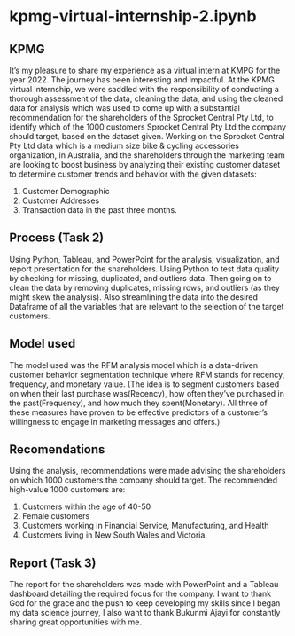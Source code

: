 # kpmg-virtual-internship-2.ipynb
## KPMG 

It’s my pleasure to share my experience as a virtual intern at KMPG for the year 2022. The journey has been interesting and impactful. At the KPMG virtual internship, we were saddled with the responsibility of conducting a thorough assessment of the data, cleaning the data, and using the cleaned data for analysis which was used to come up with a substantial recommendation for the shareholders of the  Sprocket Central Pty Ltd, to identify which of the 1000 customers Sprocket Central Pty Ltd the company should target, based on the dataset given.
Working on the Sprocket Central Pty Ltd data which is a medium size bike & cycling accessories organization, in Australia, and the shareholders through the marketing team are looking to boost business by analyzing their existing customer dataset to determine customer trends and behavior with the given datasets:
1. Customer Demographic
2. Customer Addresses
3.  Transaction data in the past three months.

## Process (Task 2)

Using  Python, Tableau, and PowerPoint for the analysis, visualization, and report presentation for the shareholders. 
Using Python to test data quality by checking for missing, duplicated, and outliers data. Then going on to clean the data by removing duplicates, missing rows, and outliers  (as they might skew the analysis). Also streamlining the data into the desired Dataframe of all the variables that are relevant to the selection of the target customers. 

## Model used

The model used was the RFM analysis model which is a data-driven customer behavior segmentation technique where RFM stands for recency, frequency, and monetary value. (The idea is to segment customers based on when their last purchase was(Recency), how often they’ve purchased in the past(Frequency), and how much they spent(Monetary). All three of these measures have proven to be effective predictors of a customer’s willingness to engage in marketing messages and offers.)

## Recomendations

Using the analysis, recommendations were made advising the shareholders on which 1000 customers the company should target. The recommended high-value 1000 customers are:
1. Customers within the age of 40-50
2. Female customers
3. Customers working in Financial Service, Manufacturing, and Health
4. Customers living in New South Wales and Victoria.

## Report (Task 3)

The report for the shareholders was made with PowerPoint and a Tableau dashboard detailing the required focus for the company.
I want to thank God for the grace and the push to keep developing my skills since I began my data science journey, I also want to thank Bukunmi Ajayi for constantly sharing great opportunities with me.

